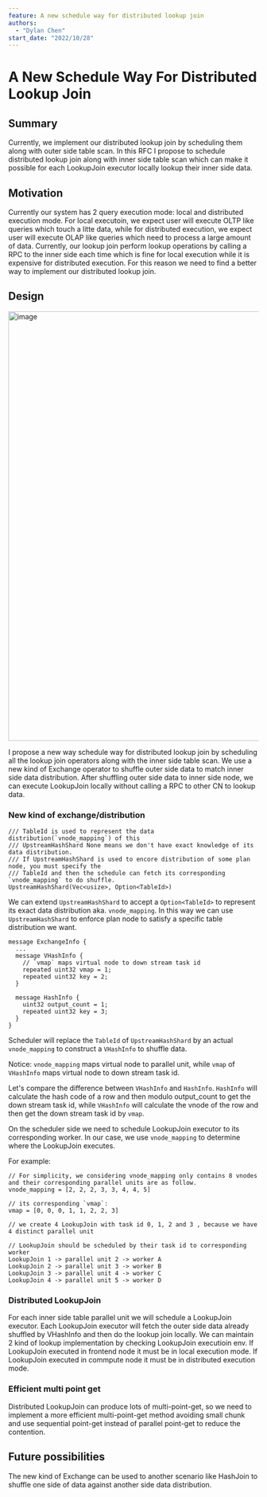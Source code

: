 ```yaml
---
feature: A new schedule way for distributed lookup join
authors:
  - "Dylan Chen"
start_date: "2022/10/28"
---
```


# A New Schedule Way For Distributed Lookup Join


## Summary

Currently, we implement our distributed lookup join by scheduling them along with outer side table scan. In this RFC I propose to schedule distributed lookup join along with inner side table scan which can make it possible for each LookupJoin executor locally lookup their inner side data.

## Motivation

Currently our system has 2 query execution mode: local and distributed execution mode. For local executoin, we expect user will execute OLTP like queries which touch a litte data, while for distributed execution, we expect user will execute OLAP like queries which need to process a large amount of data. Currently, our lookup join perform lookup operations by calling a RPC to the inner side each time which is fine for local execution while it is expensive for distributed execution.
For this reason we need to find a better way to implement our distributed lookup join.

## Design

<img width="863" alt="image" src="https://user-images.githubusercontent.com/9352536/198513912-dfd0fea5-baef-4ed1-98fb-996d158caa12.png">

I propose a new way schedule way for distributed lookup join by scheduling all the lookup join operators along with the inner side table scan. We use a new kind of Exchange operator to shuffle outer side data to match inner side data distribution. After shuffling outer side data to inner side node, we can execute LookupJoin locally without calling a RPC to other CN to lookup data.

### New kind of exchange/distribution

```
/// TableId is used to represent the data distribution(`vnode_mapping`) of this
/// UpstreamHashShard None means we don't have exact knowledge of its data distribution.
/// If UpstreamHashShard is used to encore distribution of some plan node, you must specify the
/// TableId and then the schedule can fetch its corresponding `vnode_mapping` to do shuffle.
UpstreamHashShard(Vec<usize>, Option<TableId>)
```

We can extend `UpstreamHashShard` to accept a `Option<TableId>` to represent its exact data distribution aka. `vnode_mapping`.
In this way we can use `UpstreamHashShard` to enforce plan node to satisfy a specific table distribution we want.

```
message ExchangeInfo {
  ...
  message VHashInfo {
    // `vmap` maps virtual node to down stream task id
    repeated uint32 vmap = 1;
    repeated uint32 key = 2;
  }

  message HashInfo {
    uint32 output_count = 1;
    repeated uint32 key = 3;
  }
}
```

Scheduler will replace the `TableId` of `UpstreamHashShard` by an actual `vnode_mapping` to construct a `VHashInfo` to shuffle data.

Notice: `vnode_mapping` maps virtual node to parallel unit, while `vmap` of `VHashInfo` maps virtual node to down stream task id.

Let's compare the difference between `VHashInfo` and `HashInfo`. `HashInfo` will calculate the hash code of a row and then modulo output_count to get the down stream task id, while `VHashInfo` will calculate the vnode of the row and then get the down stream task id by `vmap`.

On the scheduler side we need to schedule LookupJoin executor to its corresponding worker. In our case, we use `vnode_mapping` to determine where the LookupJoin executes.

For example:
```
// For simplicity, we considering vnode_mapping only contains 8 vnodes and their corresponding parallel units are as follow.
vnode_mapping = [2, 2, 2, 3, 3, 4, 4, 5]

// its corresponding `vmap`:
vmap = [0, 0, 0, 1, 1, 2, 2, 3]

// we create 4 LookupJoin with task id 0, 1, 2 and 3 , because we have 4 distinct parallel unit

// LookupJoin should be scheduled by their task id to corresponding worker
LookupJoin 1 -> parallel unit 2 -> worker A
LookupJoin 2 -> parallel unit 3 -> worker B
LookupJoin 3 -> parallel unit 4 -> worker C
LookupJoin 4 -> parallel unit 5 -> worker D
```

### Distributed LookupJoin
For each inner side table parallel unit we will schedule a LookupJoin executor.
Each LookupJoin executor will fetch the outer side data already shuffled by VHashInfo and then do the lookup join locally.
We can maintain 2 kind of lookup implementation by checking LookupJoin executioin env. If LookupJoin executed in frontend node it must be in local execution mode. If LookupJoin executed in commpute node it must be in distributed execution mode.


### Efficient multi point get
Distributed LookupJoin can produce lots of multi-point-get, so we need to implement a more efficient multi-point-get method avoiding small chunk and use sequential point-get instead of parallel point-get to reduce the contention.


## Future possibilities

The new kind of Exchange can be used to another scenario like HashJoin to shuffle one side of data against another side data distribution.
